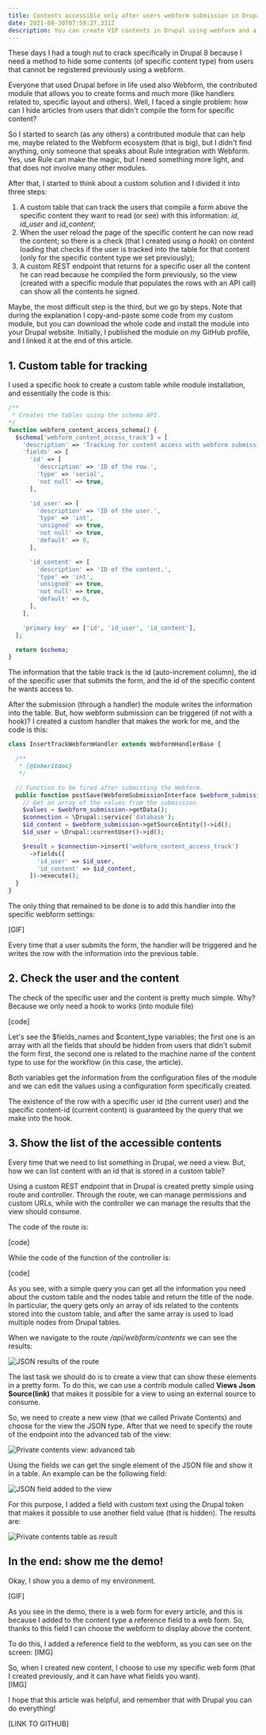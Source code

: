 ```yaml
---
title: Contents accessible only after users webform submission in Drupal 8
date: 2021-08-30T07:59:27.331Z
description: You can create VIP contents in Drupal using webform and a some line of code.
---
```

These days I had a tough nut to crack specifically in Drupal 8 because I need a method to hide some contents (of specific content type) from users that cannot be registered previously using a webform.

Everyone that used Drupal before in life used also Webform, the contributed module that allows you to create forms and much more (like handlers related to, specific layout and others). Well, I faced a single problem: how can I hide articles from users that didn't compile the form for specific content?

So I started to search (as any others) a contributed module that can help me, maybe related to the Webform ecosystem (that is big), but I didn't find anything, only someone that speaks about Rule integration with Webform. Yes, use Rule can make the magic, but I need something more light, and that does not involve many other modules.

After that, I started to think about a custom solution and I divided it into three steps:

1. A custom table that can track the users that compile a form above the specific content they want to read (or see) with this information: *id*, *id_user* and *id_content*;
2. When the user reload the page of the specific content he can now read the content; so there is a check (that I created using *a hook*) on content loading that checks if the user is tracked into the table for that content (only for the specific content type we set previously);
3. A custom REST endpoint that returns for a specific user all the content he can read because he compiled the form previously, so the view (created with a specific module that populates the rows with an API call) can show all the contents he signed.

Maybe, the most difficult step is the third, but we go by steps. Note that during the explanation I copy-and-paste some code from my custom module, but you can download the whole code and install the module into your Drupal website. Initially, I published the module on my GitHub profile, and I linked it at the end of this article.

## 1. Custom table for tracking

I used a specific hook to create a custom table while module installation, and essentially the code is this:

```php
/**
 * Creates the tables using the schema API.
*/
function webform_content_access_schema() {
  $schema['webform_content_access_track'] = [
    'description' => 'Tracking for content access with webform submissions.',
    'fields' => [
      'id' => [
        'description' => 'ID of the row.',
        'type' => 'serial',
        'not null' => true,
      ],

      'id_user' => [
        'description' => 'ID of the user.',
        'type' => 'int',
        'unsigned' => true,
        'not null' => true,
        'default' => 0,
      ],

      'id_content' => [
        'description' => 'ID of the content.',
        'type' => 'int',
        'unsigned' => true,
        'not null' => true,
        'default' => 0,
      ],
    ],

    'primary key' => ['id', 'id_user', 'id_content'],
  ];

  return $schema;
}
```

The information that the table track is the id (auto-increment column), the id of the specific user that submits the form, and the id of the specific content he wants access to.

After the submission (through a handler) the module writes the information into the table. But, how webform submission can be triggered (if not with a hook)? I created a custom handler that makes the work for me, and the code is this:

```php
class InsertTrackWebformHandler extends WebformHandlerBase {

  /**
   * {@inheritdoc}
   */

  // Function to be fired after submitting the Webform.
  public function postSave(WebformSubmissionInterface $webform_submission, $update = true) {
    // Get an array of the values from the submission.
    $values = $webform_submission->getData();
    $connection = \Drupal::service('database');
    $id_content = $webform_submission->getSourceEntity()->id();
    $id_user = \Drupal::currentUser()->id();

    $result = $connection->insert('webform_content_access_track')
      ->fields([
        'id_user' => $id_user,
        'id_content' => $id_content,
      ])->execute();
  }
}
```

The only thing that remained to be done is to add this handler into the specific webform settings:

\[GIF]

Every time that a user submits the form, the handler will be triggered and he writes the row with the information into the previous table.

## 2. Check the user and the content

The check of the specific user and the content is pretty much simple. Why? Because we only need a hook to works (into module file)

\[code]

Let's see the $fields_names and $content_type variables; the first one is an array with all the fields that should be hidden from users that didn't submit the form first, the second one is related to the machine name of the content type to use for the workflow (in this case, the article).

Both variables get the information from the configuration files of the module and we can edit the values using a configuration form specifically created.

The existence of the row with a specific user id (the current user) and the specific content-id (current content) is guaranteed by the query that we make into the hook.

## 3. Show the list of the accessible contents

Every time that we need to list something in Drupal, we need a view. But, how we can list content with an id that is stored in a custom table?

Using a custom REST endpoint that in Drupal is created pretty simple using route and controller. Through the route, we can manage permissions and custom URLs, while with the controller we can manage the results that the view should consume.

The code of the route is:

\[code]

While the code of the function of the controller is:

\[code]

As you see, with a simple query you can get all the information you need about the custom table and the nodes table and return the title of the node. In particular, the query gets only an array of ids related to the contents stored into the custom table, and after the same array is used to load multiple nodes from Drupal tables.

When we navigate to the route */api/webform/contents* we can see the results:

![JSON results of the route](json.png "JSON results of the route")

The last task we should do is to create a view that can show these elements in a pretty form. To do this, we can use a contrib module called **Views Json Source(link)** that makes it possible for a view to using an external source to consume.

So, we need to create a new view (that we called Private Contents) and choose for the view the JSON type. After that we need to specify the route of the endpoint into the advanced tab of the view:

![Private contents view: advanced tab](private_contents_view.png "Private contents view: advanced tab")

Using the fields we can get the single element of the JSON file and show it in a table. An example can be the following field: 

![JSON field added to the view](json_fields.png "JSON field added to the view")

For this purpose, I added a field with custom text using the Drupal token that makes it possible to use another field value (that is hidden). The results are:

![Private contents table as result](private_contents_table.png "Private contents table as result")

## In the end: show me the demo!

Okay, I show you a demo of my environment.

\[GIF]

As you see in the demo, there is a web form for every article, and this is because I added to the content type a reference field to a web form. So, thanks to this field I can choose the webform to display above the content. 

To do this, I added a reference field to the webform, as you can see on the screen: 
\[IMG]

So, when I created new content, I choose to use my specific web form (that I created previously, and it can have what fields you want).\
\[IMG]

I hope that this article was helpful, and remember that with Drupal you can do everything!

\[LINK TO GITHUB]